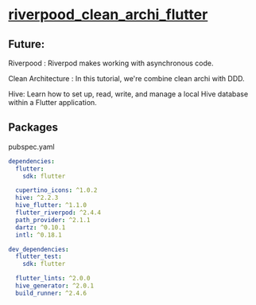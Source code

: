 # [riverpood_clean_archi_flutter](https://www.youtube.com/watch?v=fT-eOgl_jhk&list=WL&index=1)

## Future:
Riverpood : Riverpod makes working with asynchronous code.

Clean Architecture : In this tutorial, we're combine clean archi with DDD.

Hive: Learn how to set up, read, write, and manage a local Hive database within a Flutter application.

## Packages 

pubspec.yaml
```yaml
dependencies:
  flutter:
    sdk: flutter

  cupertino_icons: ^1.0.2
  hive: ^2.2.3
  hive_flutter: ^1.1.0
  flutter_riverpod: ^2.4.4
  path_provider: ^2.1.1
  dartz: ^0.10.1
  intl: ^0.18.1

dev_dependencies:
  flutter_test:
    sdk: flutter

  flutter_lints: ^2.0.0
  hive_generator: ^2.0.1
  build_runner: ^2.4.6
```
